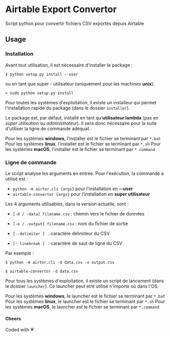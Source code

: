 # Airtable Export Convertor

Script python pour convertir fichiers CSV exportés depuis Airtable

## Usage
### Installation

Avant tout utilisation, il est nécessaire d'installer le package :

```
$ python setup.py install --user
```
ou en tant que super - utilisateur (uniquement pour les machines __unix__):

```
> sudo python setup.py install
```

Pour toutes les systèmes d'exploitation, il existe un installeur qui permet l'installation rapide du package (dans le dossier ``` installer ```).

Le package est, par défaut, installé en tant qu'__utilisateur lambda__ (pas en _super utilisation_ ou _administrateur_). Il sera donc nécessaire pour la suite d'utiliser la ligne de commande adéquat.

Pour les systèmes __windows__, l'installer est le fichier se terminant par ``` *.bat ```
Pour les systèmes __linux__, l'installer est le fichier se terminant par ``` *.sh ```
Pour les systèmes __macOS__, l'installer est le fichier se terminant par ``` *.command ```


### Ligne de commande

Le script analyse les arguments en entrée. Pour l'exécution, la commande a utilisé est :

* ``` python -m airtor.cli {args} ``` pour l'installation en __--user__
* ``` airtable-convertor {args} ``` pour l'installation en __super utilisateur__

Les 4 arguments utilisables, dans la version actuelle, sont :

* `[-d / -data] filename.csv` : chemin vers le fichier de données

* `[-o / -output] filename.csv` : nom du fichier de sortie

* `[--delimiter ] ` : caractère délimiteur du CSV

* `[--linebreak ] ` : caractère de saut de ligne du CSV

Par exemple :
```
$ python -m airtor.cli -d data.csv -o output.csv

$ airtable-convertor -d data.csv
```

Pour tous les systèmes d'exploitation, il existe un script de lancement (dans le dossier ``` launcher ```). Ce launcher peut etre utilisé n'importe où dans l'OS.

Pour les systèmes __windows__, le launcher est le fichier se terminant par ``` *.bat ```
Pour les systèmes __linux__, le launcher est le fichier se terminant par ``` *.sh ```
Pour les systèmes __macOS__, le launcher est le fichier se terminant par ``` *.command ```

#### Cheers
Coded with :heartpulse:
